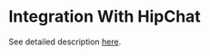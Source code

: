 Integration With HipChat
========================
See detailed description [here](https://www.jetbrains.com/help/youtrack/standalone/7.0/Hipchat-Integration.html).
